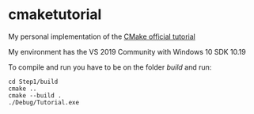 # cmaketutorial
My personal implementation of the [CMake official tutorial](https://cmake.org/cmake/help/latest/guide/tutorial/index.html)

My environment has the VS 2019 Community with Windows 10 SDK 10.19

To compile and run you have to be on the folder *build* and run:
```
cd Step1/build
cmake ..
cmake --build .
./Debug/Tutorial.exe
```
